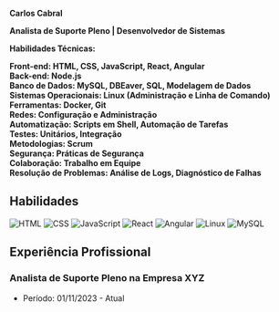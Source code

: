 
<b>Carlos Cabral

Analista de Suporte Pleno | Desenvolvedor de Sistemas

Habilidades Técnicas:

Front-end: HTML, CSS, JavaScript, React, Angular<br>
Back-end: Node.js<br>
Banco de Dados: MySQL, DBEaver, SQL, Modelagem de Dados<br>
Sistemas Operacionais: Linux (Administração e Linha de Comando)<br>
Ferramentas: Docker, Git<br>
Redes: Configuração e Administração<br>
Automatização: Scripts em Shell, Automação de Tarefas<br>
Testes: Unitários, Integração<br>
Metodologias: Scrum<br>
Segurança: Práticas de Segurança<br>
Colaboração: Trabalho em Equipe<br>
Resolução de Problemas: Análise de Logs, Diagnóstico de Falhas<br> </b>

## Habilidades

![HTML](https://img.shields.io/badge/-HTML-orange?style=for-the-badge&logo=html5&logoColor=white)
![CSS](https://img.shields.io/badge/-CSS-blue?style=for-the-badge&logo=css3&logoColor=white)
![JavaScript](https://img.shields.io/badge/-JavaScript-yellow?style=for-the-badge&logo=javascript&logoColor=white)
![React](https://img.shields.io/badge/-React-blueviolet?style=for-the-badge&logo=react&logoColor=white)
![Angular](https://img.shields.io/badge/-Angular-red?style=for-the-badge&logo=angular&logoColor=white)
![Linux](https://img.shields.io/badge/-Linux-lightgrey?style=for-the-badge&logo=linux&logoColor=white)
![MySQL](https://img.shields.io/badge/-MySQL-blue?style=for-the-badge&logo=mysql&logoColor=white)

## Experiência Profissional

### Analista de Suporte Pleno na Empresa XYZ
- Período: 01/11/2023 - Atual
